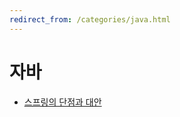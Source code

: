 ```yaml
---
redirect_from: /categories/java.html
---
```


# 자바

- [스프링의 단점과 대안](/spring-downsides-alternatives.html)
